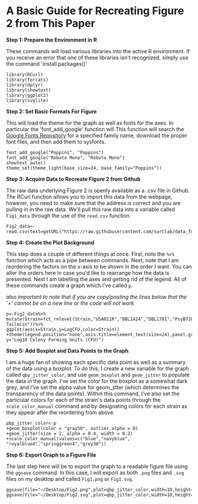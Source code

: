 # A Basic Guide for Recreating Figure 2 from This Paper

**Step 1: Prepare the Environment in R**

These commands will load various libraries into the active R environment. If you receive an error that one of these libraries isn't recognized, simply use the command 'install.packages()'

```
library(RCurl)
library(forcats)
library(dplyr)
library(showtext)
library(ggplot2)
library(svglite)
```

**Step 2: Set Basic Formats For Figure**

This will load the theme for the graph as well as fonts for the axes. In particular the 'font_add_google' function will This function will search the [Google Fonts Repository](https://fonts.google.com/) for a specified family name, download the proper font files, and then add them to sysfonts.

```
font_add_google("Poppins", "Poppins")
font_add_google("Roboto Mono", "Roboto Mono")
showtext_auto()
theme_set(theme_light(base_size=24, base_family="Poppins"))
```

**Step 3: Acquire Data to Recreate Figure 2 from Github**

The raw data underlying Figure 2 is openly available as a .csv file in Github. The RCurl function allows you to import this data from the webpage, however, you need to make sure that the address is correct and you are pulling in in the raw data.
We'll pull this raw data into a variable called `Fig1_data` through the use of the `read.csv` function.

```
Fig2_data<-read.csv(text=getURL("https://raw.githubusercontent.com/surtlab/data_for_figures/master/011R_final.csv"))
```

**Step 4: Create the Plot Background**

This step does a couple of different things at once. First, note the `%>%` function which acts as a pipe between commands. Next, note that I am reordering the factors on the x-axis to be shown in the order I want. You can alter the orders here in case you'd like to rearrange how the data is presented. Next I am labelling the axes and getting rid of the legend. All of these commands create a graph which I've called `p`.

*also important to note that if you are copy/pasting the lines below that the '+' cannot be on a new line or the code will not work*

```
p<-Fig2_data%>%
mutate(Strain=fct_relevel(Strain,"USA011R","DBL1424","DBL1701","PsyB728a","No Tailocin"))%>%
ggplot(aes(x=Strain,y=LogCFU,color=Strain))
+theme(legend.position="none",axis.title=element_text(size=24),panel.grid=element_blank())+labs(x="Strain", y="Log10 Colony Forming Units (CFU)")
```

**Step 5: Add Boxplot and Data Points to the Graph**

I am a huge fan of showing each specific data point as well as a summary of the data using a boxplot. To do this, I create a new variable for the graph called `qbp_jitter_color`, and use `geom_boxplot` and `geom_jitter` to populate the data in the graph. I've set the color for the boxplot as a somewhat dark grey, and I've set the alpha value for geom_jitter (which determines the transparency of the data points). Within this command, I've also set the particular colors for each of the strain's data points through the `scale_color_manual` command and by designating colors for each strain as they appear after the reordering from above.

```
pbp_jitter_color<-p
+geom_boxplot(color = "gray50", outlier.alpha = 0)
+geom_jitter(size = 2, alpha = 0.4, width = 0.2)
+scale_color_manual(values=c("blue","navyblue", "royalblue4","springgreen4","grey38"))
```

**Step 6: Export Graph to a Figure File**

The last step here will be to export the graph to a readable figure file using the `ggsave` command. In this case, I will export as both `.png` files and `.svg` files on my desktop and called `Fig1.png` or `Fig1.svg`.

```
ggsave(file="~/Desktop/Fig2.png",plot=qbp_jitter_color,width=10,height=8)
ggsave(file="~/Desktop/Fig2.svg",plot=qbp_jitter_color,width=10,height=8)
```


